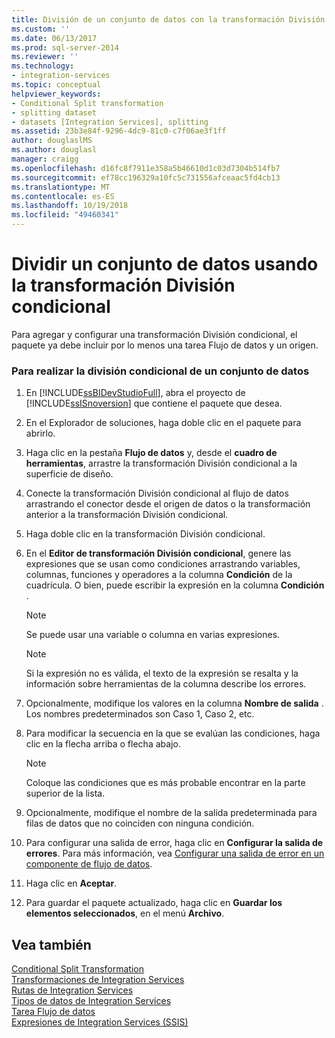 ```yaml
---
title: División de un conjunto de datos con la transformación División condicional | Microsoft Docs
ms.custom: ''
ms.date: 06/13/2017
ms.prod: sql-server-2014
ms.reviewer: ''
ms.technology:
- integration-services
ms.topic: conceptual
helpviewer_keywords:
- Conditional Split transformation
- splitting dataset
- datasets [Integration Services], splitting
ms.assetid: 23b3e84f-9296-4dc9-81c0-c7f06ae3f1ff
author: douglaslMS
ms.author: douglasl
manager: craigg
ms.openlocfilehash: d16fc8f7911e358a5b46610d1c03d7304b514fb7
ms.sourcegitcommit: ef78cc196329a10fc5c731556afceaac5fd4cb13
ms.translationtype: MT
ms.contentlocale: es-ES
ms.lasthandoff: 10/19/2018
ms.locfileid: "49460341"
---
```

# <a name="split-a-dataset-by-using-the-conditional-split-transformation"></a>Dividir un conjunto de datos usando la transformación División condicional
  Para agregar y configurar una transformación División condicional, el paquete ya debe incluir por lo menos una tarea Flujo de datos y un origen.  
  
### <a name="to-conditionally-split-a-dataset"></a>Para realizar la división condicional de un conjunto de datos  
  
1.  En [!INCLUDE[ssBIDevStudioFull](../../../includes/ssbidevstudiofull-md.md)], abra el proyecto de [!INCLUDE[ssISnoversion](../../../includes/ssisnoversion-md.md)] que contiene el paquete que desea.  
  
2.  En el Explorador de soluciones, haga doble clic en el paquete para abrirlo.  
  
3.  Haga clic en la pestaña **Flujo de datos** y, desde el **cuadro de herramientas**, arrastre la transformación División condicional a la superficie de diseño.  
  
4.  Conecte la transformación División condicional al flujo de datos arrastrando el conector desde el origen de datos o la transformación anterior a la transformación División condicional.  
  
5.  Haga doble clic en la transformación División condicional.  
  
6.  En el **Editor de transformación División condicional**, genere las expresiones que se usan como condiciones arrastrando variables, columnas, funciones y operadores a la columna **Condición** de la cuadrícula. O bien, puede escribir la expresión en la columna **Condición** .  
  
    > [!NOTE]  
    >  Se puede usar una variable o columna en varias expresiones.  
  
    > [!NOTE]  
    >  Si la expresión no es válida, el texto de la expresión se resalta y la información sobre herramientas de la columna describe los errores.  
  
7.  Opcionalmente, modifique los valores en la columna **Nombre de salida** . Los nombres predeterminados son Caso 1, Caso 2, etc.  
  
8.  Para modificar la secuencia en la que se evalúan las condiciones, haga clic en la flecha arriba o flecha abajo.  
  
    > [!NOTE]  
    >  Coloque las condiciones que es más probable encontrar en la parte superior de la lista.  
  
9. Opcionalmente, modifique el nombre de la salida predeterminada para filas de datos que no coinciden con ninguna condición.  
  
10. Para configurar una salida de error, haga clic en **Configurar la salida de errores**. Para más información, vea [Configurar una salida de error en un componente de flujo de datos](../../configure-an-error-output-in-a-data-flow-component.md).  
  
11. Haga clic en **Aceptar**.  
  
12. Para guardar el paquete actualizado, haga clic en **Guardar los elementos seleccionados**, en el menú **Archivo**.  
  
## <a name="see-also"></a>Vea también  
 [Conditional Split Transformation](conditional-split-transformation.md)   
 [Transformaciones de Integration Services](integration-services-transformations.md)   
 [Rutas de Integration Services](../integration-services-paths.md)   
 [Tipos de datos de Integration Services](../integration-services-data-types.md)   
 [Tarea Flujo de datos](../../control-flow/data-flow-task.md)   
 [Expresiones de Integration Services &#40;SSIS&#41;](../../expressions/integration-services-ssis-expressions.md)  
  
  
